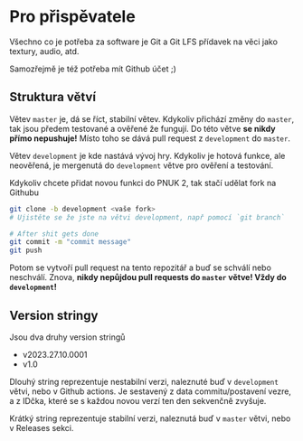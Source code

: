 # Pro přispěvatele

Všechno co je potřeba za software je Git a Git LFS přídavek na věci jako textury, audio, atd.

Samozřejmě je též potřeba mít Github účet ;)

## Struktura větví

Větev `master` je, dá se říct, stabilní větev. Kdykoliv přichází změny do `master`, tak jsou předem testované a ověřené že fungují. Do této větve **se nikdy přímo nepushuje!** Místo toho se dává pull request z `development` do `master`.

Větev `development` je kde nastává vývoj hry. Kdykoliv je hotová funkce, ale neověřená, je mergenutá do `development` větve pro ověření a testování.

Kdykoliv chcete přidat novou funkci do PNUK 2, tak stačí udělat fork na Githubu

```bash
git clone -b development <vaše fork>
# Ujistěte se že jste na větvi development, např pomocí `git branch`

# After shit gets done
git commit -m "commit message"
git push
```

Potom se vytvoří pull request na tento repozitář a buď se schválí nebo neschválí. Znova, **nikdy nepůjdou pull requests do `master` větve! Vždy do `development`!**

## Version stringy

Jsou dva druhy version stringů

- v2023.27.10.0001
- v1.0

Dlouhý string reprezentuje nestabilní verzi, naleznuté buď v `development` větvi, nebo v Github actions. Je sestavený z data commitu/postavení vezre, a z IDčka, které se s každou novou verzí ten den sekvenčně zvyšuje.

Krátký string reprezentuje stabilní verzi, naleznutá buď v `master` větvi, nebo v Releases sekci.
